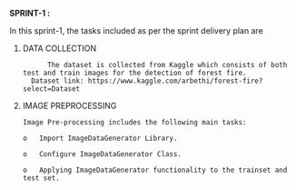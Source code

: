 **SPRINT-1 :**

In this sprint-1, the tasks included as per the sprint delivery plan are

1.	DATA COLLECTION   

		      The dataset is collected from Kaggle which consists of both test and train images for the detection of forest fire.
          Dataset link: https://www.kaggle.com/arbethi/forest-fire?select=Dataset      
                
2.	IMAGE PREPROCESSING

        Image Pre-processing includes the following main tasks:

        o	Import ImageDataGenerator Library.

        o	Configure ImageDataGenerator Class.

        o	Applying ImageDataGenerator functionality to the trainset and test set.
